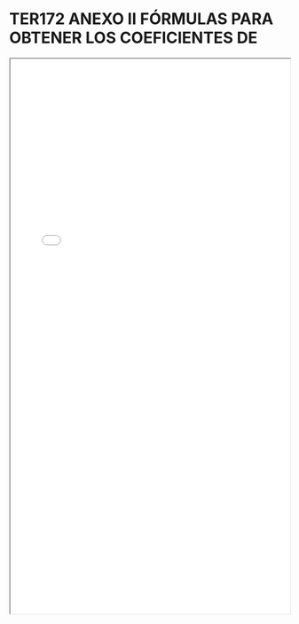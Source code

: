 # TER172 ANEXO II FÓRMULAS PARA OBTENER LOS COEFICIENTES DE

<iframe src="../TER172 ANEXO II FÓRMULAS PARA OBTENER LOS COEFICIENTES DE.pdf" width="100%" height="1000px"></iframe>
